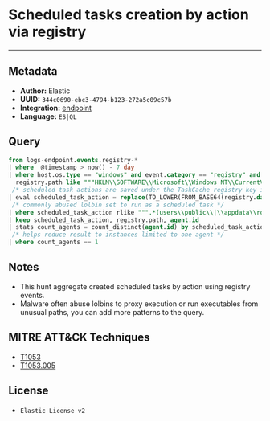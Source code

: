# Scheduled tasks creation by action via registry

---

## Metadata

- **Author:** Elastic
- **UUID:** `344c0690-ebc3-4794-b123-272a5c09c57b`
- **Integration:** [endpoint](https://docs.elastic.co/integrations/endpoint)
- **Language:** `ES|QL`

## Query

```sql
from logs-endpoint.events.registry-*
| where  @timestamp > now() - 7 day
| where host.os.type == "windows" and event.category == "registry" and event.action == "modification" and
  registry.path like """HKLM\\SOFTWARE\\Microsoft\\Windows NT\\CurrentVersion\\Schedule\\TaskCache\\Tasks\\*Actions*"""
 /* scheduled task actions are saved under the TaskCache registry key in base64 encoded blob */
| eval scheduled_task_action = replace(TO_LOWER(FROM_BASE64(registry.data.bytes)), """\u0000""", "")
 /* commonly abused lolbin set to run as a scheduled task */
| where scheduled_task_action rlike """.*(users\\public\\|\\appdata\\roaming|programdata|powershell.exe|rundll32.exe|regsvr32.exe|mshta.exe|cscript.exe|wscript.exe|cmd.exe|forfiles|msiexec.exe|wmic.exe|msbuild.exe|http|cmstp.exe|msxsl.exe|ie4uinit.exe).*""" and not scheduled_task_action like "localsystem*"
| keep scheduled_task_action, registry.path, agent.id
| stats count_agents = count_distinct(agent.id) by scheduled_task_action
 /* helps reduce result to instances limited to one agent */
| where count_agents == 1
```

## Notes

- This hunt aggregate created scheduled tasks by action using registry events.
- Malware often abuse lolbins to proxy execution or run executables from unusual paths, you can add more patterns to the query.
## MITRE ATT&CK Techniques

- [T1053](https://attack.mitre.org/techniques/T1053)
- [T1053.005](https://attack.mitre.org/techniques/T1053/005)

## License

- `Elastic License v2`
